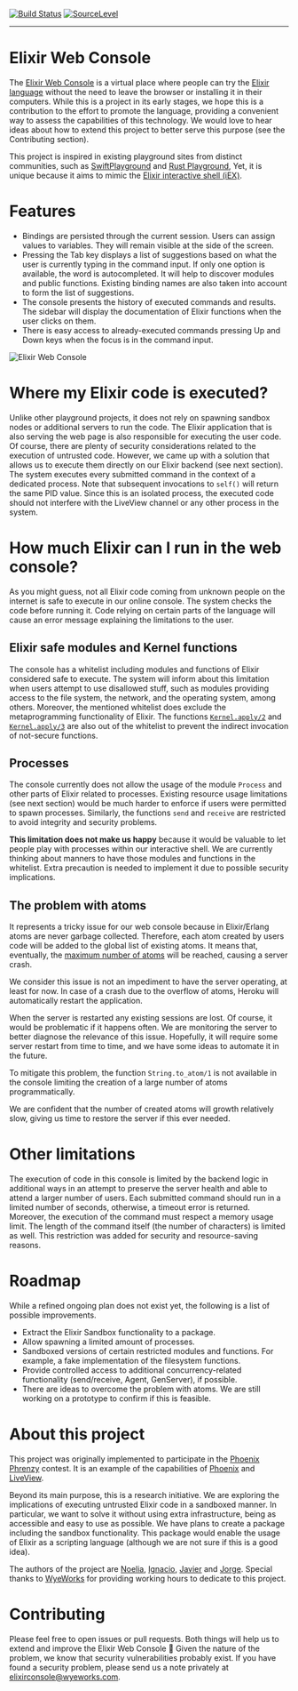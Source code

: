 [![Build Status](https://travis-ci.org/wyeworks/elixir_console.svg?branch=master)](https://travis-ci.org/wyeworks/elixir_console)
[![SourceLevel](https://app.sourcelevel.io/github/wyeworks/elixir_console.svg)](https://app.sourcelevel.io/github/wyeworks/elixir_console)

---

# Elixir Web Console

The [Elixir Web Console](https://elixirconsole.wyeworks.com/) is a virtual place where people can try the [Elixir language](https://elixir-lang.org/) without the need to leave the browser or installing it in their computers. While this is a project in its early stages, we hope this is a contribution to the effort to promote the language, providing a convenient way to assess the capabilities of this technology. We would love to hear ideas about how to extend this project to better serve this purpose (see the Contributing section).

This project is inspired in existing playground sites from distinct communities, such as [SwiftPlayground](http://online.swiftplayground.run/) and [Rust Playground](https://play.rust-lang.org/), Yet, it is unique because it aims to mimic the [Elixir interactive shell (iEX)](https://hexdocs.pm/iex/IEx.html).

# Features

  * Bindings are persisted through the current session. Users can assign values to variables. They will remain visible at the side of the screen.
  * Pressing the Tab key displays a list of suggestions based on what the user is currently typing in the command input. If only one option is available, the word is autocompleted. It will help to discover modules and public functions. Existing binding names are also taken into account to form the list of suggestions.
  * The console presents the history of executed commands and results. The sidebar will display the documentation of Elixir functions when the user clicks on them.
  * There is easy access to already-executed commands pressing Up and Down keys when the focus is in the command input.

![Elixir Web Console](https://media.giphy.com/media/JUM6QQWQWjDpA03MBv/giphy.gif "Elixir Web Console")

# Where my Elixir code is executed?

Unlike other playground projects, it does not rely on spawning sandbox nodes or additional servers to run the code. The Elixir application that is also serving the web page is also responsible for executing the user code.
Of course, there are plenty of security considerations related to the execution of untrusted code. However, we came up with a solution that allows us to execute them directly on our Elixir backend (see next section).
The system executes every submitted command in the context of a dedicated process. Note that subsequent invocations to `self()` will return the same PID value. Since this is an isolated process, the executed code should not interfere with the LiveView channel or any other process in the system.

# How much Elixir can I run in the web console?

As you might guess, not all Elixir code coming from unknown people on the internet is safe to execute in our online console. The system checks the code before running it. Code relying on certain parts of the language will cause an error message explaining the limitations to the user.

## Elixir safe modules and Kernel functions

The console has a whitelist including modules and functions of Elixir considered safe to execute. The system will inform about this limitation when users attempt to use disallowed stuff, such as modules providing access to the file system, the network, and the operating system, among others.
Moreover, the mentioned whitelist does exclude the metaprogramming functionality of Elixir. The functions [`Kernel.apply/2`](https://hexdocs.pm/elixir/Kernel.html#apply/2) and [`Kernel.apply/3`](https://hexdocs.pm/elixir/Kernel.html#apply/3) are also out of the whitelist to prevent the indirect invocation of not-secure functions.

## Processes

The console currently does not allow the usage of the module `Process` and other parts of Elixir related to processes. Existing resource usage limitations (see next section) would be much harder to enforce if users were permitted to spawn processes. Similarly, the functions `send` and `receive` are restricted to avoid integrity and security problems.

**This limitation does not make us happy** because it would be valuable to let people play with processes within our interactive shell.
We are currently thinking about manners to have those modules and functions in the whitelist. Extra precaution is needed to implement it due to possible security implications.

## The problem with atoms

It represents a tricky issue for our web console because in Elixir/Erlang atoms are never garbage collected. Therefore, each atom created by users code will be added to the global list of existing atoms. It means that, eventually, the [maximum number of atoms](http://erlang.org/doc/efficiency_guide/advanced.html#atoms) will be reached, causing a server crash.

We consider this issue is not an impediment to have the server operating, at least for now. In case of a crash due to the overflow of atoms, Heroku will automatically restart the application.

When the server is restarted any existing sessions are lost. Of course, it would be problematic if it happens often. We are monitoring the server to better diagnose the relevance of this issue. Hopefully, it will require some server restart from time to time, and we have some ideas to automate it in the future.

To mitigate this problem, the function `String.to_atom/1`  is not available in the console limiting the creation of a large number of atoms programmatically.

We are confident that the number of created atoms will growth relatively slow, giving us time to restore the server if this ever needed.

# Other limitations

The execution of code in this console is limited by the backend logic in additional ways in an attempt to preserve the server health and able to attend a larger number of users.
Each submitted command should run in a limited number of seconds, otherwise, a timeout error is returned. Moreover, the execution of the command must respect a memory usage limit.
The length of the command itself (the number of characters) is limited as well. This restriction was added for security and resource-saving reasons.

# Roadmap

While a refined ongoing plan does not exist yet, the following is a list of possible improvements.

  * Extract the Elixir Sandbox functionality to a package.
  * Allow spawning a limited amount of processes.
  * Sandboxed versions of certain restricted modules and functions. For example, a fake implementation of the filesystem functions.
  * Provide controlled access to additional concurrency-related functionality (send/receive, Agent, GenServer), if possible.
  * There are ideas to overcome the problem with atoms. We are still working on a prototype to confirm if this is feasible.

# About this project

This project was originally implemented to participate in the [Phoenix Phrenzy](https://phoenixphrenzy.com) contest.  It is an example of the capabilities of [Phoenix](https://phoenixframework.org/) and [LiveView](https://github.com/phoenixframework/phoenix_live_view).

Beyond its main purpose, this is a research initiative. We are exploring the implications of executing untrusted Elixir code in a sandboxed manner. In particular, we want to solve it without using extra infrastructure, being as accessible and easy to use as possible. We have plans to create a package including the sandbox functionality. This package would enable the usage of Elixir as a scripting language (although we are not sure if this is a good idea).

The authors of the project are [Noelia](https://github.com/noelia-lencina), [Ignacio](https://github.com/iaguirre88), [Javier](https://github.com/JavierM42) and [Jorge](https://github.com/jmbejar). Special thanks to [WyeWorks](https://www.wyeworks.com) for providing working hours to dedicate to this project.

# Contributing

Please feel free to open issues or pull requests. Both things will help us to extend and improve the Elixir Web Console  🎉
Given the nature of the problem, we know that security vulnerabilities probably exist. If you have found a security problem, please send us a note privately at [elixirconsole@wyeworks.com](mailto:elixirconsole@wyeworks.com).
